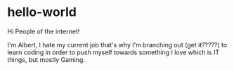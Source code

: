 # hello-world

Hi People of the internet!

I'm Albert, I hate my current job that's why I'm branching out (get it?????) to learn coding in order to 
push myself towards something I love which is IT things, but mostly Gaming.
